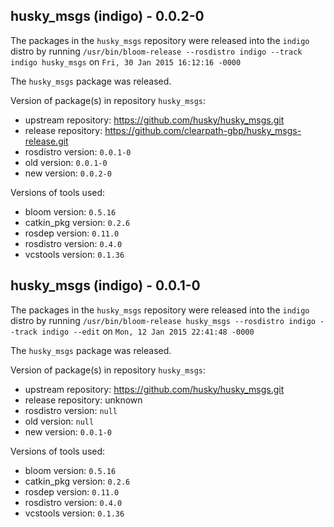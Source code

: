 ## husky_msgs (indigo) - 0.0.2-0

The packages in the `husky_msgs` repository were released into the `indigo` distro by running `/usr/bin/bloom-release --rosdistro indigo --track indigo husky_msgs` on `Fri, 30 Jan 2015 16:12:16 -0000`

The `husky_msgs` package was released.

Version of package(s) in repository `husky_msgs`:
- upstream repository: https://github.com/husky/husky_msgs.git
- release repository: https://github.com/clearpath-gbp/husky_msgs-release.git
- rosdistro version: `0.0.1-0`
- old version: `0.0.1-0`
- new version: `0.0.2-0`

Versions of tools used:
- bloom version: `0.5.16`
- catkin_pkg version: `0.2.6`
- rosdep version: `0.11.0`
- rosdistro version: `0.4.0`
- vcstools version: `0.1.36`


## husky_msgs (indigo) - 0.0.1-0

The packages in the `husky_msgs` repository were released into the `indigo` distro by running `/usr/bin/bloom-release husky_msgs --rosdistro indigo --track indigo --edit` on `Mon, 12 Jan 2015 22:41:48 -0000`

The `husky_msgs` package was released.

Version of package(s) in repository `husky_msgs`:
- upstream repository: https://github.com/husky/husky_msgs.git
- release repository: unknown
- rosdistro version: `null`
- old version: `null`
- new version: `0.0.1-0`

Versions of tools used:
- bloom version: `0.5.16`
- catkin_pkg version: `0.2.6`
- rosdep version: `0.11.0`
- rosdistro version: `0.4.0`
- vcstools version: `0.1.36`


